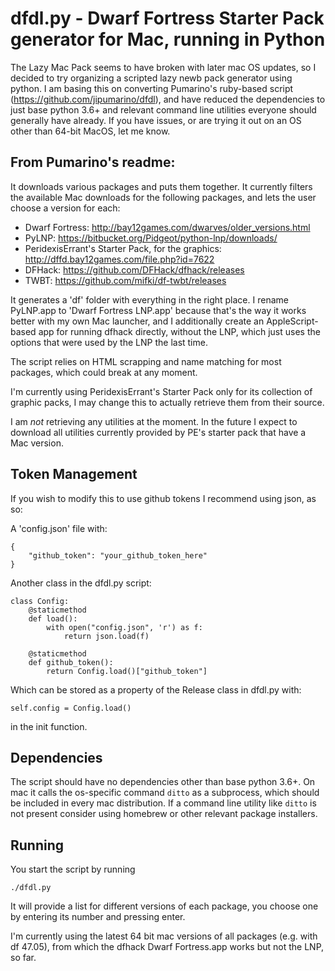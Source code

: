 # dfdl.py - Dwarf Fortress Starter Pack generator for Mac, running in Python

The Lazy Mac Pack seems to have broken with later mac OS updates, so I 
decided to try organizing a scripted lazy newb pack generator using python. 
I am basing this on converting Pumarino's ruby-based script 
(https://github.com/jipumarino/dfdl), and have reduced the dependencies to 
just base python 3.6+ and relevant command line utilities everyone should 
generally have already. If you have issues, or are trying it out on an OS 
other than 64-bit MacOS, let me know.


From Pumarino's readme:
---
It downloads various packages and puts them together. It currently filters the
available Mac downloads for the following packages, and lets the user choose a
version for each:

- Dwarf Fortress: http://bay12games.com/dwarves/older_versions.html
- PyLNP: https://bitbucket.org/Pidgeot/python-lnp/downloads/
- PeridexisErrant's Starter Pack, for the graphics:
            http://dffd.bay12games.com/file.php?id=7622
- DFHack: https://github.com/DFHack/dfhack/releases
- TWBT: https://github.com/mifki/df-twbt/releases

It generates a 'df' folder with everything in the right place. I rename
PyLNP.app to 'Dwarf Fortress LNP.app' because that's the way it works better
with my own Mac launcher, and I additionally create an AppleScript-based app
for running dfhack directly, without the LNP, which just uses the options
that were used by the LNP the last time.

The script relies on HTML scrapping and name matching for most packages, which
could break at any moment.

I'm currently using PeridexisErrant's Starter Pack only for its collection of
graphic packs, I may change this to actually retrieve them from their source.

I am _not_ retrieving any utilities at the moment. In the future I expect to
download all utilities currently provided by PE's starter pack that have a
Mac version.

Token Management
---

If you wish to modify this to use github tokens I recommend using json, as so:

A 'config.json' file with:
```
{
    "github_token": "your_github_token_here"
}
```
Another class in the dfdl.py script:
```
class Config:
    @staticmethod
    def load():
        with open("config.json", 'r') as f:
            return json.load(f)

    @staticmethod
    def github_token():
        return Config.load()["github_token"]
```
Which can be stored as a property of the Release class in dfdl.py with:
```
self.config = Config.load()
```
in the init function.

## Dependencies

The script should have no dependencies other than base python 3.6+. On mac it calls the os-specific command `ditto` as a subprocess, which should be included in every mac distribution.
If a command line utility like `ditto` is not present consider using homebrew or other relevant package installers.

## Running

You start the script by running

```
./dfdl.py
```

It will provide a list for different versions of each package, you
choose one by entering its number and pressing enter.

I'm currently using the latest 64 bit mac versions of all packages (e.g. with df 47.05),
from which the dfhack Dwarf Fortress.app works but not the LNP, so far.
